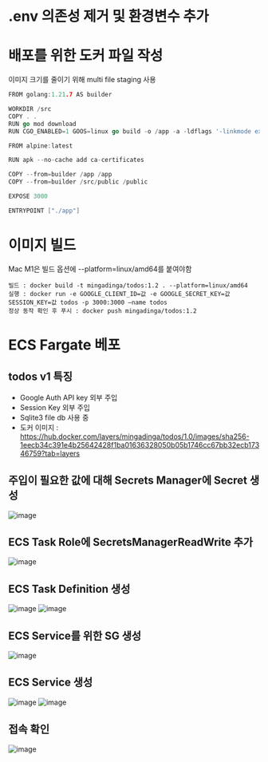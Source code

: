 # .env 의존성 제거 및 환경변수 추가


# 배포를 위한 도커 파일 작성
이미지 크기를 줄이기 위해 multi file staging 사용
```go
FROM golang:1.21.7 AS builder

WORKDIR /src
COPY . .
RUN go mod download
RUN CGO_ENABLED=1 GOOS=linux go build -o /app -a -ldflags '-linkmode external -extldflags "-static"' .

FROM alpine:latest

RUN apk --no-cache add ca-certificates

COPY --from=builder /app /app
COPY --from=builder /src/public /public

EXPOSE 3000

ENTRYPOINT ["./app"]
```

# 이미지 빌드
Mac M1은 빌드 옵션에 --platform=linux/amd64를 붙여야함

    빌드 : docker build -t mingadinga/todos:1.2 . --platform=linux/amd64
    실행 : docker run -e GOOGLE_CLIENT_ID=값 -e GOOGLE_SECRET_KEY=값 SESSION_KEY=값 todos -p 3000:3000 —name todos
    정상 동작 확인 후 푸시 : docker push mingadinga/todos:1.2

# ECS Fargate 베포

## todos v1 특징

- Google Auth API key 외부 주입
- Session Key 외부 주입
- Sqlite3 file db 사용 중
- 도커 이미지 : https://hub.docker.com/layers/mingadinga/todos/1.0/images/sha256-1eecb34c391e4b25642428f1ba01636328050b05b1746cc67bb32ecb17346759?tab=layers

## 주입이 필요한 값에 대해 Secrets Manager에 Secret 생성
![image](https://github.com/Mingadinga/go-webserver/assets/53958188/91590ebc-bea4-4c2b-b5cb-8008463d5ac2)


## ECS Task Role에 SecretsManagerReadWrite 추가
![image](https://github.com/Mingadinga/go-webserver/assets/53958188/1c3fd23d-3c60-4192-bb19-b15beb5dc684)


## ECS Task Definition 생성
![image](https://github.com/Mingadinga/go-webserver/assets/53958188/3e38248e-df8d-4169-a32f-b61eab30f4d2)
![image](https://github.com/Mingadinga/go-webserver/assets/53958188/03aa1558-6c83-4f13-b2f8-f56fb0a9808b)


## ECS Service를 위한 SG 생성
![image](https://github.com/Mingadinga/go-webserver/assets/53958188/461895d9-032f-499d-94ce-2530f3399da1)


## ECS Service 생성
![image](https://github.com/Mingadinga/go-webserver/assets/53958188/1185fd51-e4ed-44b2-b831-2e110d28552e)
![image](https://github.com/Mingadinga/go-webserver/assets/53958188/31dbe254-7e4a-460b-bec6-cc47af9017ef)


## 접속 확인
![image](https://github.com/Mingadinga/go-webserver/assets/53958188/fcc0bfde-562c-449c-92e7-95630775e042)
